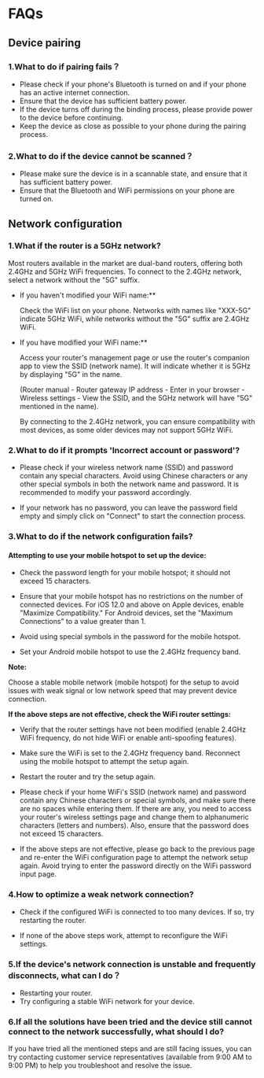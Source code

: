 # FAQs
## Device pairing
### 1.What to do if pairing fails？
+ Please check if your phone's Bluetooth is turned on and if your phone has an active internet connection.
+ Ensure that the device has sufficient battery power.
+ If the device turns off during the binding process, please provide power to the device before continuing.
+ Keep the device as close as possible to your phone during the pairing process. 
### 2.What to do if the device cannot be scanned？
+ Please make sure the device is in a scannable state, and ensure that it has sufficient battery power.
+ Ensure that the Bluetooth and WiFi permissions on your phone are turned on.
## Network configuration
### 1.What if the router is a 5GHz network?
Most routers available in the market are dual-band routers, offering both 2.4GHz and 5GHz WiFi frequencies. To connect to the 2.4GHz network, select a network without the "5G" suffix.

+ If you haven't modified your WiFi name:**

    Check the WiFi list on your phone. Networks with names like "XXX-5G" indicate 5GHz WiFi, while networks without the "5G" suffix are 2.4GHz WiFi.

+ If you have modified your WiFi name:**

    Access your router's management page or use the router's companion app to view the SSID (network name). It will indicate whether it is 5GHz by displaying "5G" in the name.

    (Router manual - Router gateway IP address - Enter in your browser - Wireless settings - View the SSID, and the 5GHz network will have "5G" mentioned in the name).

    By connecting to the 2.4GHz network, you can ensure compatibility with most devices, as some older devices may not support 5GHz WiFi. 

### 2.What to do if it prompts 'Incorrect account or password'?
+ Please check if your wireless network name (SSID) and password contain any special characters. Avoid using Chinese characters or any other special symbols in both the network name and password. It is recommended to modify your password accordingly.

+ If your network has no password, you can leave the password field empty and simply click on "Connect" to start the connection process.

### 3.What to do if the network configuration fails?
#### Attempting to use your mobile hotspot to set up the device:

+ Check the password length for your mobile hotspot; it should not exceed 15 characters.

+ Ensure that your mobile hotspot has no restrictions on the number of connected devices. For iOS 12.0 and above on Apple devices, enable "Maximize Compatibility." For Android devices, set the "Maximum Connections" to a value greater than 1.

+ Avoid using special symbols in the password for the mobile hotspot.

+ Set your Android mobile hotspot to use the 2.4GHz frequency band.

**Note:** 

Choose a stable mobile network (mobile hotspot) for the setup to avoid issues with weak signal or low network speed that may prevent device connection.

**If the above steps are not effective, check the WiFi router settings:**

+ Verify that the router settings have not been modified (enable 2.4GHz WiFi frequency, do not hide WiFi or enable anti-spoofing features).

+ Make sure the WiFi is set to the 2.4GHz frequency band. Reconnect using the mobile hotspot to attempt the setup again.

+ Restart the router and try the setup again.

+ Please check if your home WiFi's SSID (network name) and password contain any Chinese characters or special symbols, and make sure there are no spaces while entering them. If there are any, you need to access your router's wireless settings page and change them to alphanumeric characters (letters and numbers). Also, ensure that the password does not exceed 15 characters.

+ If the above steps are not effective, please go back to the previous page and re-enter the WiFi configuration page to attempt the network setup again. Avoid trying to enter the password directly on the WiFi password input page.

### 4.How to optimize a weak network connection?
+ Check if the configured WiFi is connected to too many devices. If so, try restarting the router.

+ If none of the above steps work, attempt to reconfigure the WiFi settings. 
### 5.If the device's network connection is unstable and frequently disconnects, what can I do？
+ Restarting your router.
+ Try configuring a stable WiFi network for your device. 
### 6.If all the solutions have been tried and the device still cannot connect to the network successfully, what should I do?
If you have tried all the mentioned steps and are still facing issues, you can try contacting customer service representatives (available from 9:00 AM to 9:00 PM) to help you troubleshoot and resolve the issue.  
